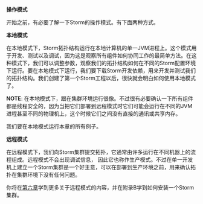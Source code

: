 **操作模式**

开始之前，有必要了解一下Storm的操作模式。有下面两种方式。

**本地模式**

在本地模式下，Storm拓扑结构运行在本地计算机的单一JVM进程上。这个模式用于开发、测试以及调试，因为这是观察所有组件如何协同工作的最简单方法。在这种模式下，我们可以调整参数，观察我们的拓扑结构如何在不同的Storm配置环境下运行。要在本地模式下运行，我们要下载Storm开发依赖，用来开发并测试我们的拓扑结构。我们创建了第一个Storm工程以后，很快就会明白如何使用本地模式了。

**NOTE**: 在本地模式下，跟在集群环境运行很像。不过很有必要确认一下所有组件都是线程安全的，因为当把它们部署到远程模式时它们可能会运行在不同的JVM进程甚至不同的物理机上，这个时候它们之间没有直接的通讯或共享内存。

我们要在本地模式运行本章的所有例子。


**远程模式**


在远程模式下，我们向Storm集群提交拓扑，它通常由许多运行在不同机器上的流程组成。远程模式不会出现调试信息， 因此它也称作生产模式。不过在单一开发机上建立一个Storm集群是一个好主意，可以在部署到生产环境之前，用来确认拓扑在集群环境下没有任何问题。

你将在[第六章][1]学到更多关于远程模式的内容，并在附录B学到如何安装一个Storm集群。


  [1]: %5B10%5D:%20https://github.com/runfriends/GettingStartedWithStorm-cn/blob/master/chapter6/A%20RealLife%20Example.md
